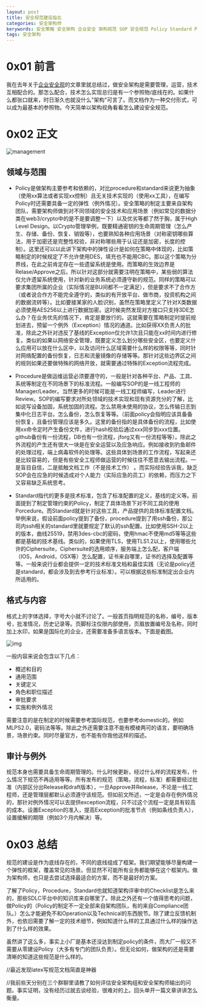 ```yaml
---
layout: post
title: 安全规范建设指北
categories: 安全架构师
kerywords: 安全策略 安全架构 企业安全 架构规范 SOP 安全规范 Policy Standard Procedure
tags: 安全架构
---
```


# 0x01 前言

我在去年关于[企业安全观](https://iami.xyz/MY-Enterprise-Cyber-Security-Architecture/)的文章里就总结过，做安全架构是需要管理，运营，技术互相配合的。那怎么配合，技术怎么实现总归是有一个参照物/底线在的。如果什么都张口就来，时日渐久也就没什么"架构"可言了。而文档作为一种交付形式，可以成为最基本的参照物。今天简单以架构视角看看怎么建设安全规范。

# 0x02 正文

![management](https://img.iami.xyz/images/201935506-1dc5a487-16cd-4ced-a522-22da19b96f22.png)

## 领域与范围

* Policy是做架构主要参考和依赖的，对比procedure和standard来说更为抽象（使用xx算法或者实现xx控制）且无关技术实现的（使用xx工具），在编写Policy时还需要具备一定的弹性（例外情况）。安全策略的制定主要来自架构团队，需要架构师做到对不同领域的安全技术和应用场景（例如常见的数据分类在web3/crypto中的是不是要调整一下）以及优劣等都了然于胸，属于High Level Design。以Crypto管理举例，既要精通密钥的生命周期管理（怎么产生、存储、备份、恢复、销毁等），也要熟知各种应用场景（对称密钥哪些算法，用于加密还是完整性校验，非对称哪些用于认证还是加密，长度的控制）。这里还可以以此讲下架构中的弹性设计是如何在策略中体现的，比如策略制定的时候规定了不允许使用DES，填充也不能用CBC。那以这个策略为分界线，在此之前肯定存在一些遗留系统是使用。而策略的生效边界是Relase/Approve之后。所以针对这部分就需要注明在策略中，某些弱的算法仅允许遗留系统使用，针对新的业务系统必须遵守新的规范。同样的策略可以要求集团所属的企业（实际情况是BU间都不一定满足），但是要求不了合作方（或者说合作方不能完全遵守的，类似的有开放平台、做市商，投资机构之间的数据流转等）。比如要接某家的人脸识别，虽然在策略里定义了针对X类数据必须使用AES256以上进行数据加密。这时候突然发现对方接口只支持3DE怎么办？在业务优先的情况下，肯定是要放行的。这就需要在策略制定时提前规划进去，预留一个例外（Exception）情况的通道。比如获得XX负责人的批准，除此之外针对违反了基线的Exception仅允许1次且只能在xx时间内进行修复。类似的如果以网络安全管理，既要定义怎么划分哪些安全区，也要定义什么应用可以放在什么区中，以及访问什么区域需要什么样的权限等等，同时针对网络配置的备份恢复，日志和流量镜像的存储等等。那针对这些边界区之间的规则如果还要做特殊的网络开放，就需要通过特殊的Exception流程完成。

* Procedure是做运维运营必须要遵守的，一般是针对各种平台、产品、工具、系统等制定在不同场景下的标准流程。一般编写SOP的是一线工程师的Manager/Leader。当然更多的时候可能是一线工程师编写，Leader进行Review。SOP的编写要求对所处领域的技术实现和现有资源充分的了解，比如说写设备加固，系统加固的流程。怎么禁用未使用的协议，怎么传输日志到集中化日志平台。怎么备份，怎么恢复等等。（前面policy会指明应该具备备份恢复，且备份管理应该是多久。这里的备份指的是具体备份的流程，比如使用xx命令定时产生备份文件，进行hash校验后通过xxx同步到xxx位置。github备份有一份流程，DB也有一份流程，jforg又有一份流程等等）。除此之外流程的产生还有很大一块是在安全运营以及应急响应。例如接收到钓鱼邮件的处理过程，端上病毒软件的处理等。这些具体到场景的工作流程，写起来还是比较容易的，但是有些安全工程师做运营的时候往往不愿意去输出流程。一是盲目自信，二是抵触文档工作（不是技术工作） 。而实际经验告诉我，缺乏SOP会在应急的时候造成对个人能力（实际应急的员工）的依赖，而压力之下又容易缺乏系统思考。


* Standard指代的更多是技术标准，包含了标准配置的定义，基线的定义等。前面提到了制定管理约束的Policy，制定了具体场景下对不同工具的使用Porcedure。而Standard就是针对这些工具，产品提供的具体标准配置文档。举例来说，假设前面policy提到了备份，procedure提到了用ssh备份，那公司内ssh相关的standard里就要规定了默认的ssh配置。比如使用SSH-2以上的版本，曲线25519，禁用3des-cbc的密码，使用hmac不使用md5等等这些都是基础的技术基线。类似的，如果使用TLS，使用TLS1.2以上，使用哪些允许的Ciphersuite，Ciphersuite的选用顺序，服务端上怎么配，客户端（IOS，Android，OSX等）怎么配置，证书来自哪里，证书的选择及配置等等。一般来说行业都会提供一定的技术标准文档和最佳实践（无论是policy还是standard，都会涉及到去参考行业标准）。可以根据这些标准制定出企业内所适用的。

## 格式与内容

格式上的字体选择，字号大小就不讨论了。一般首页指明规范的名称，编号，版本号，批准情况，历史记录等。页脚标注仅限内部使用，页眉放置编号及名称，同时加上水印，如果是国际化的企业，还需要准备多语言版本。下面是截图。

![img](https://img.iami.xyz/images/202150833-1f8b8204-fb21-41f5-adc4-69369407c5d2.png)

一般内容来说会包含以下几点：
* 概述和目的
* 通用范围
* 关键定义
* 角色和职位描述
* 审批要求
* 实施和例外情况

需要注意的是在制定的时候需要参考国际规范，也要参考domestic的。例如MLPS2.0，密码法等等。除此之外还需要注意不能有模棱两可的语言，要明确场景，场景约束。同时尽量官方，也不能有你我他这样的描述。

## 审计与例外

规范本身也需要具备生命周期管理的。什么时候更新，经过什么样的流程发布，什么情况下规范不再适用等等。所有发布的规范（策略，流程，标准）都需要经过批准（内部区分出Release和draft版本），一旦Approve并Release，不论是一线工程师，还是管理层都默认必须遵守该规范。但如前文所述，一定是会存在例外情况的，那针对例外情况可以去提供exception流程，只不过这个流程一定是具有较高的成本。设置Exception的准入，提高Exception的批准节点（例如条线负责人），设置缓解的期限（例如3个月内解决）等。

# 0x03 总结

规范的建设是作为底线存在的，不同的底线组成了框架。我们期望能够尽量构建一个弹性的框架，覆盖常见的场景。但显然不可能所有业务都能够在这个框架内。做为架构师，也只是去尝试选择最适合的方案，而不是最好的方案。

了解了Policy，Procedure，Standard也就知道架构评审中的Checklist是怎么来的，那些SDLC平台中的知识库来自哪里了。除此之外还有一个值得思考的问题，做Policy的（Policy的制定不一定全部来自架构团队，有的来自Compliance团队。）怎么才能避免不和Operation以及Technical的东西脱节。除了建立反馈机制外，也依旧需要了解一定的技术细节，例如知道什么样的工具通过什么样的操作达到了什么样的效果。

虽然讲了这么多，事实上小厂是基本还没达到制定policy的条件，而大厂一般又不需要从零建设Policy（大多有专门的团队负责）。但无论如何，做架构的还是需要清晰的知道这些规范是什么样的。

//最近发现latex写规范文档简直是神器

//我前些天分别在三个群聊里请教了如何评估安全架构组和安全架构师输出的问题。事实证明，没有经历过就去谈经验，很难对的上。回头单开一篇文章讲讲怎么衡量。